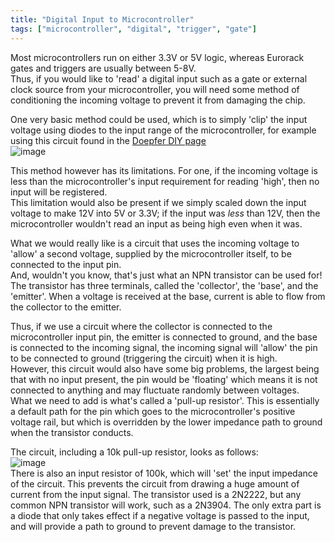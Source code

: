 ```yaml
---
title: "Digital Input to Microcontroller"
tags: ["microcontroller", "digital", "trigger", "gate"]
--- 
```

Most microcontrollers run on either 3.3V or 5V logic, whereas Eurorack gates and triggers are usually between 5-8V.  
Thus, if you would like to 'read' a digital input such as a gate or external clock source from your microcontroller, you will need some method of conditioning the incoming voltage to prevent it from damaging the chip.  
  
One very basic method could be used, which is to simply 'clip' the input voltage using diodes to the input range of the microcontroller, for example using this circuit found in the [Doepfer DIY page](https://doepfer.de/DIY/a100_diy.htm)  
![image](https://user-images.githubusercontent.com/79809962/146977585-e8bdfe69-e71a-4a7e-a47d-d230c48882c6.png)
  
This method however has its limitations. For one, if the incoming voltage is less than the microcontroller's input requirement for reading 'high', then no input will be registered.  
This limitation would also be present if we simply scaled down the input voltage to make 12V into 5V or 3.3V; if the input was *less* than 12V, then the microcontroller wouldn't read an input as being high even when it was.
  
What we would really like is a circuit that uses the incoming voltage to 'allow' a second voltage, supplied by the microcontroller itself, to be connected to the input pin.  
And, wouldn't you know, that's just what an NPN transistor can be used for!  
The transistor has three terminals, called the 'collector', the 'base', and the 'emitter'. When a voltage is received at the base, current is able to flow from the collector to the emitter.  

Thus, if we use a circuit where the collector is connected to the microcontroller input pin, the emitter is connected to ground, and the base is connected to the incoming signal, the incoming signal will 'allow' the pin to be connected to ground (triggering the circuit) when it is high.  
However, this circuit would also have some big problems, the largest being that with no input present, the pin would be 'floating' which means it is not connected to anything and may fluctuate randomly between voltages.  
What we need to add is what's called a 'pull-up resistor'. This is essentially a default path for the pin which goes to the microcontroller's positive voltage rail, but which is overridden by the lower impedance path to ground when the transistor conducts.
  
The circuit, including a 10k pull-up resistor, looks as follows:  
![image](https://user-images.githubusercontent.com/79809962/146978668-4944a99c-a10c-451e-89d4-ba2b81d9b353.png)  
There is also an input resistor of 100k, which will 'set' the input impedance of the circuit. This prevents the circuit from drawing a huge amount of current from the input signal. The transistor used is a 2N2222, but any common NPN transistor will work, such as a 2N3904.
The only extra part is a diode that only takes effect if a negative voltage is passed to the input, and will provide a path to ground to prevent damage to the transistor.
